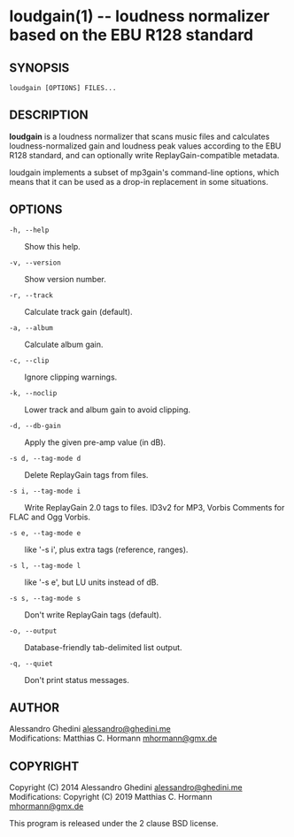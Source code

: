 loudgain(1) -- loudness normalizer based on the EBU R128 standard
=================================================================

## SYNOPSIS

`loudgain [OPTIONS] FILES...`

## DESCRIPTION

**loudgain** is a loudness normalizer that scans music files and calculates
loudness-normalized gain and loudness peak values according to the EBU R128
standard, and can optionally write ReplayGain-compatible metadata.

loudgain implements a subset of mp3gain's command-line options, which means that
it can be used as a drop-in replacement in some situations.

## OPTIONS

`-h, --help`

&nbsp;&nbsp;&nbsp;&nbsp;&nbsp;&nbsp;
Show this help.

`-v, --version`

&nbsp;&nbsp;&nbsp;&nbsp;&nbsp;&nbsp;
Show version number.

`-r, --track`

&nbsp;&nbsp;&nbsp;&nbsp;&nbsp;&nbsp;
Calculate track gain (default).

`-a, --album`

&nbsp;&nbsp;&nbsp;&nbsp;&nbsp;&nbsp;
Calculate album gain.

`-c, --clip`

&nbsp;&nbsp;&nbsp;&nbsp;&nbsp;&nbsp;
Ignore clipping warnings.

`-k, --noclip`

&nbsp;&nbsp;&nbsp;&nbsp;&nbsp;&nbsp;
Lower track and album gain to avoid clipping.

`-d, --db-gain`

&nbsp;&nbsp;&nbsp;&nbsp;&nbsp;&nbsp;
Apply the given pre-amp value (in dB).

`-s d, --tag-mode d`

&nbsp;&nbsp;&nbsp;&nbsp;&nbsp;&nbsp;
Delete ReplayGain tags from files.

`-s i, --tag-mode i`

&nbsp;&nbsp;&nbsp;&nbsp;&nbsp;&nbsp;
Write ReplayGain 2.0 tags to files. ID3v2 for MP3, Vorbis Comments for FLAC and Ogg Vorbis.

`-s e, --tag-mode e`

&nbsp;&nbsp;&nbsp;&nbsp;&nbsp;&nbsp;
like '-s i', plus extra tags (reference, ranges).

`-s l, --tag-mode l`

&nbsp;&nbsp;&nbsp;&nbsp;&nbsp;&nbsp;
like '-s e', but LU units instead of dB.

`-s s, --tag-mode s`

&nbsp;&nbsp;&nbsp;&nbsp;&nbsp;&nbsp;
Don't write ReplayGain tags (default).

`-o, --output`

&nbsp;&nbsp;&nbsp;&nbsp;&nbsp;&nbsp;
Database-friendly tab-delimited list output.

`-q, --quiet`

&nbsp;&nbsp;&nbsp;&nbsp;&nbsp;&nbsp;
Don't print status messages.

## AUTHOR ##

Alessandro Ghedini <alessandro@ghedini.me>  
Modifications: Matthias C. Hormann <mhormann@gmx.de>

## COPYRIGHT ##

Copyright (C) 2014 Alessandro Ghedini <alessandro@ghedini.me>  
Modifications: Copyright (C) 2019 Matthias C. Hormann <mhormann@gmx.de>

This program is released under the 2 clause BSD license.

